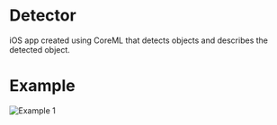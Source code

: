 # Detector
iOS app created using CoreML that detects objects and describes the detected object.

# Example
![Example 1](https://drive.google.com/open?id=1ZNbdpbQFWjRdOQYUZ3NjOVY3skJpG5kT)
